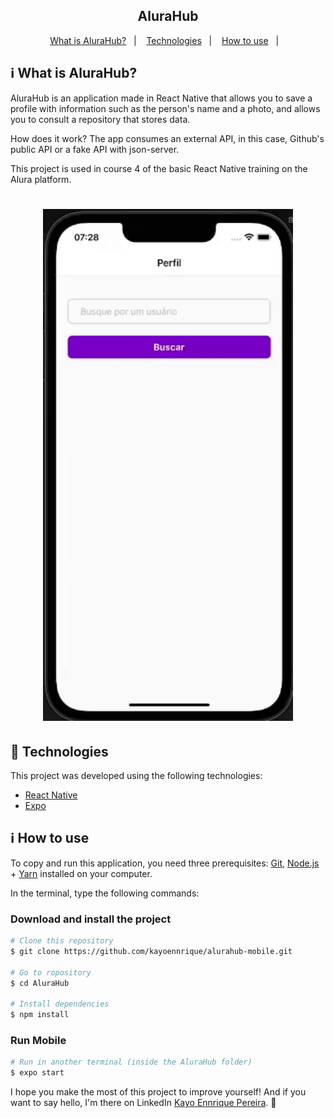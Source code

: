 <h2 align="center">
AluraHub
</h2>

<p align="center">
  <a href="#information_source-what-is-going-online">What is AluraHub?</a>&nbsp;&nbsp;&nbsp;|&nbsp;&nbsp;&nbsp;
  <a href="#rocket-Technologies">Technologies</a>&nbsp;&nbsp;&nbsp;|&nbsp;&nbsp;&nbsp;
  <a href="#information_source-how-to-use">How to use</a>&nbsp;&nbsp;&nbsp;|&nbsp;&nbsp;&nbsp;
</p>

## :information_source: What is AluraHub?

AluraHub is an application made in React Native that allows you to save a profile with information such as the person's name and a photo, and allows you to consult a repository that stores data.

How does it work? The app consumes an external API, in this case, Github's public API or a fake API with json-server.

This project is used in course 4 of the basic React Native training on the Alura platform.

<h1 align="center">
    <img alt="Demonstracao" title="Demonstracao" src=".images/ficando-online-newdesign.gif" width="400px" />
</h1>

## :rocket: Technologies

This project was developed using the following technologies:

- [React Native][rn]
- [Expo][expo]

## :information_source: How to use

To copy and run this application, you need three prerequisites: [Git](https://git-scm.com), [Node.js][nodejs] + [Yarn][yarn] installed on your computer.

In the terminal, type the following commands:

### Download and install the project

```bash
# Clone this repository
$ git clone https://github.com/kayoennrique/alurahub-mobile.git

# Go to ropository
$ cd AluraHub

# Install dependencies
$ npm install
```

### Run Mobile

```bash
# Run in another terminal (inside the AluraHub folder)
$ expo start
```

I hope you make the most of this project to improve yourself! And if you want to say hello, I'm there on LinkedIn [Kayo Ennrique Pereira](https://www.linkedin.com/in/kayoennrique/). :wave:

[nodejs]: https://nodejs.org/
[expo]: https://docs.expo.dev/
[rn]: https://facebook.github.io/react-native/
[yarn]: https://yarnpkg.com/

